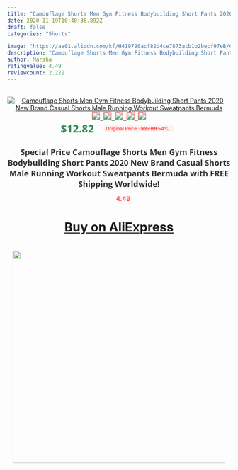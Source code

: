 ```yaml
---
title: "Camouflage Shorts Men Gym Fitness Bodybuilding Short Pants 2020 New Brand Casual Shorts Male Running Workout Sweatpants Bermuda"
date: 2020-11-19T10:40:36.892Z
draft: false
categories: "Shorts"

image: "https://ae01.alicdn.com/kf/H419790acf82d4ce7873acb1b2becf97eB/Camouflage-Shorts-Men-Gym-Fitness-Bodybuilding-Short-Pants-2020-New-Brand-Casual-Shorts-Male-Running-Workout.jpg"
description: "Camouflage Shorts Men Gym Fitness Bodybuilding Short Pants 2020 New Brand Casual Shorts Male Running Workout Sweatpants Bermuda"
author: Marsha
ratingvalue: 4.49
reviewcount: 2.222
---
```

<br>
<div style="text-align: center;">
<a href="https://s.click.aliexpress.com/e/_A7tXtb" target="_blank" rel="nofollow noopener noreferrer"><img alt="Camouflage Shorts Men Gym Fitness Bodybuilding Short Pants 2020 New Brand Casual Shorts Male Running Workout Sweatpants Bermuda" class="magnifier-image" src="https://ae01.alicdn.com/kf/H419790acf82d4ce7873acb1b2becf97eB/Camouflage-Shorts-Men-Gym-Fitness-Bodybuilding-Short-Pants-2020-New-Brand-Casual-Shorts-Male-Running-Workout.jpg_640x640.jpg">
<br>
<img style="border:1px solid salmon" src="https://ae01.alicdn.com/kf/H419790acf82d4ce7873acb1b2becf97eB/Camouflage-Shorts-Men-Gym-Fitness-Bodybuilding-Short-Pants-2020-New-Brand-Casual-Shorts-Male-Running-Workout.jpg_120x120.jpg">&nbsp;&nbsp;<img style="border:1px solid salmon" src="https://ae01.alicdn.com/kf/H7c58be6edc79411d9c8eb8fc70f969de5/Camouflage-Shorts-Men-Gym-Fitness-Bodybuilding-Short-Pants-2020-New-Brand-Casual-Shorts-Male-Running-Workout.jpg_120x120.jpg">&nbsp;&nbsp;<img style="border:1px solid salmon" src="https://ae01.alicdn.com/kf/H3dacef09082b4802ace22ff78825180a5/Camouflage-Shorts-Men-Gym-Fitness-Bodybuilding-Short-Pants-2020-New-Brand-Casual-Shorts-Male-Running-Workout.jpg_120x120.jpg">&nbsp;&nbsp;<img style="border:1px solid salmon" src="https://ae01.alicdn.com/kf/H9283287d546a4e2398fa90c87fb66ecdY/Camouflage-Shorts-Men-Gym-Fitness-Bodybuilding-Short-Pants-2020-New-Brand-Casual-Shorts-Male-Running-Workout.jpg_120x120.jpg">&nbsp;&nbsp;<img style="border:1px solid salmon" src="https://ae01.alicdn.com/kf/Hec16085e39db4281a947b26008b396e6R/Camouflage-Shorts-Men-Gym-Fitness-Bodybuilding-Short-Pants-2020-New-Brand-Casual-Shorts-Male-Running-Workout.jpg_120x120.jpg"></a></div><br0>
<div style="text-align: center;"><span style="background-color: white; border: 0px; box-sizing: border-box; color: seagreen; display: inline-block; font-family: &quot;open sans&quot; , &quot;arial&quot; , &quot;helvetica&quot; , sans-serif , &quot;heiti&quot;; font-size: 24px; font-stretch: inherit; font-weight: 700; line-height: inherit; margin: 0px 10px 0px 0px; padding: 0px; vertical-align: middle;">$12.82 </span>
<span style="background: rgb(255 , 241 , 241); border-radius: 3px; border: 0px; box-sizing: border-box; color: #ff4747; display: inline-block; font-family: inherit; font-size: 12px; font-stretch: inherit; font-style: inherit; font-variant: inherit; font-weight: 600; line-height: inherit; margin: 0px; padding: 2px 5px; transform: scale(0.9); vertical-align: middle;">Original Price : <b style="text-decoration: line-through;">$27.88 </b> 54%&nbsp;&nbsp;</span></div>
<h1 style="color: #333333; display: inline-block; font-family: &quot;open sans&quot; , &quot;arial&quot; , &quot;helvetica&quot; , sans-serif , &quot;heiti&quot;; font-size: 18px; font-stretch: inherit; font-weight: 700; text-align: center;">Special Price Camouflage Shorts Men Gym Fitness Bodybuilding Short Pants 2020 New Brand Casual Shorts Male Running Workout Sweatpants Bermuda with FREE Shipping Worldwide!</h1>
<div style="color: #ff4747; text-align: center;">
<img src="https://4.bp.blogspot.com/-M0ZcTcb-5uY/XleCXlxnR4I/AAAAAAAAAEc/OrjgMkXV1oMQFaCRZj5HQwOCBcu3w1FegCPcBGAYYCw/s1600/star.png" style="height: 15px;">&nbsp;<b>4.49</b></div>
<div class="button_cont" align="center"><a class="buynow_a" href="https://s.click.aliexpress.com/e/_A7tXtb" target="_blank" rel="nofollow noopener noreferrer"><H1>Buy on AliExpress</H1></a></div><br>
<div class="separator" style="clear: both; text-align: center;">
<img src="https://lh3.googleusercontent.com/-pTy5HemUv9M/XlePHvY0dAI/AAAAAAAAAE4/0nX5iRUoIWY8eMW9Dpxeirr157OZliDIgCLcBGAsYHQ/s1600/badge.gif" width="480">
</div>
